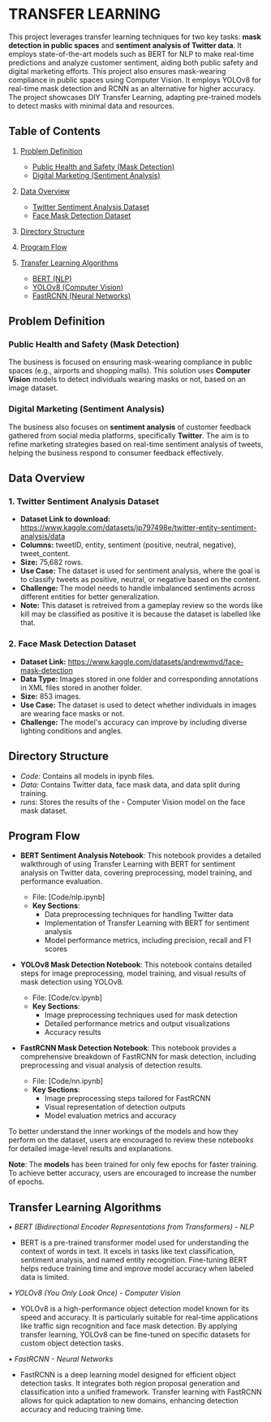 # TRANSFER LEARNING

This project leverages transfer learning techniques for two key tasks: **mask detection in public spaces** and **sentiment analysis of Twitter data**. It employs state-of-the-art models such as BERT for NLP to make real-time predictions and analyze customer sentiment, aiding both public safety and digital marketing efforts.
This project also ensures mask-wearing compliance in public spaces using Computer Vision. It employs YOLOv8 for real-time mask detection and RCNN as an alternative for higher accuracy. The project showcases DIY Transfer Learning, adapting pre-trained models to detect masks with minimal data and resources.

## Table of Contents

1. [Problem Definition](#problem-definition)
   - [Public Health and Safety (Mask Detection)](#public-health-and-safety-mask-detection)
   - [Digital Marketing (Sentiment Analysis)](#digital-marketing-sentiment-analysis)
  
2. [Data Overview](#data-overview)
   - [Twitter Sentiment Analysis Dataset](#twitter-sentiment-analysis-dataset)
   - [Face Mask Detection Dataset](#face-mask-detection-dataset)

3. [Directory Structure](#directory-structure)

4. [Program Flow](#program-flow)

5. [Transfer Learning Algorithms](#transfer-learning-algorithms)
   - [BERT (NLP)](#bert-nlp)
   - [YOLOv8 (Computer Vision)](#yolov8-computer-vision)
   - [FastRCNN (Neural Networks)](#fastrcnn-neural-networks)

## Problem Definition

### Public Health and Safety (Mask Detection)
The business is focused on ensuring mask-wearing compliance in public spaces (e.g., airports and shopping malls). This solution uses **Computer Vision** models to detect individuals wearing masks or not, based on an image dataset.

### Digital Marketing (Sentiment Analysis)
The business also focuses on **sentiment analysis** of customer feedback gathered from social media platforms, specifically **Twitter**. The aim is to refine marketing strategies based on real-time sentiment analysis of tweets, helping the business respond to consumer feedback effectively.

## Data Overview

### 1. **Twitter Sentiment Analysis Dataset**
- **Dataset Link to download:** https://www.kaggle.com/datasets/jp797498e/twitter-entity-sentiment-analysis/data
- **Columns:** tweetID, entity, sentiment (positive, neutral, negative), tweet_content.
- **Size:** 75,682 rows.
- **Use Case:** The dataset is used for sentiment analysis, where the goal is to classify tweets as positive, neutral, or negative based on the content.
- **Challenge:** The model needs to handle imbalanced sentiments across different entities for better generalization.
- **Note:** This dataset is retreived from a gameplay review so the words like kill may be classified as positive it is because the dataset is labelled like that.

### 2. **Face Mask Detection Dataset**
- **Dataset Link:** https://www.kaggle.com/datasets/andrewmvd/face-mask-detection
- **Data Type:** Images stored in one folder and corresponding annotations in XML files stored in another folder.
- **Size:** 853 images.
- **Use Case:** The dataset is used to detect whether individuals in images are wearing face masks or not.
- **Challenge:** The model's accuracy can improve by including diverse lighting conditions and angles.

## Directory Structure
- ⁠*Code:* Contains all models in ipynb files.
- *Data:* Contains Twitter data, face mask data, and data split during training.
- ⁠*runs*: Stores the results of the - Computer Vision model on the face mask dataset.

## Program Flow

- **BERT Sentiment Analysis Notebook**: This notebook provides a detailed walkthrough of using Transfer Learning with BERT for sentiment analysis on Twitter data, covering preprocessing, model training, and performance evaluation.
  - File: [Code/nlp.ipynb]
  - **Key Sections**:
    - Data preprocessing techniques for handling Twitter data
    - Implementation of Transfer Learning with BERT for sentiment analysis
    - Model performance metrics, including precision, recall and F1 scores

- **YOLOv8 Mask Detection Notebook**: This notebook contains detailed steps for image preprocessing, model training, and visual results of mask detection using YOLOv8.
  - File: [Code/cv.ipynb]
  - **Key Sections**:
    - Image preprocessing techniques used for mask detection
    - Detailed performance metrics and output visualizations
    - Accuracy results

- **FastRCNN Mask Detection Notebook**: This notebook provides a comprehensive breakdown of FastRCNN for mask detection, including preprocessing and visual analysis of detection results.
  - File: [Code/nn.ipynb]
  - **Key Sections**:
    - Image preprocessing steps tailored for FastRCNN
    - Visual representation of detection outputs
    - Model evaluation metrics and accuracy

To better understand the inner workings of the models and how they perform on the dataset, users are encouraged to review these notebooks for detailed image-level results and explanations.

**Note**: The **models** has been trained for only few epochs for faster training. To achieve better accuracy, users are encouraged to increase the number of epochs.


## Transfer Learning Algorithms

•⁠  ⁠*BERT (Bidirectional Encoder Representations from Transformers) - NLP*
  - BERT is a pre-trained transformer model used for understanding the context of words in text. It excels in tasks like text classification, sentiment analysis, and named entity recognition. Fine-tuning BERT helps reduce training time and improve model accuracy when labeled data is limited.

•⁠  ⁠*YOLOv8 (You Only Look Once) - Computer Vision*
  - YOLOv8 is a high-performance object detection model known for its speed and accuracy. It is particularly suitable for real-time applications like traffic sign recognition and face mask detection. By applying transfer learning, YOLOv8 can be fine-tuned on specific datasets for custom object detection tasks.

•⁠  ⁠*FastRCNN - Neural Networks*
  - FastRCNN is a deep learning model designed for efficient object detection tasks. It integrates both region proposal generation and classification into a unified framework. Transfer learning with FastRCNN allows for quick adaptation to new domains, enhancing detection accuracy and reducing training time.
